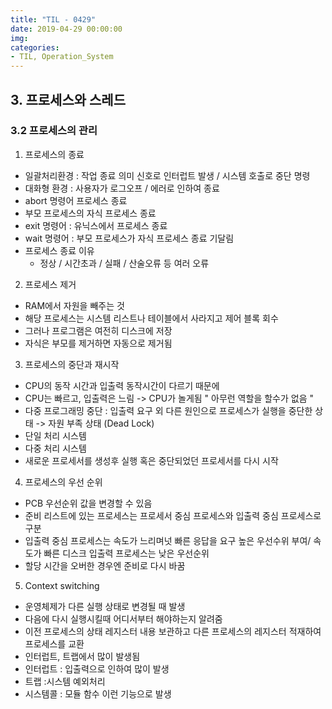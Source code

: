 ```yaml
---
title: "TIL - 0429"
date: 2019-04-29 00:00:00
img:
categories:
- TIL, Operation_System
---
```


## 3. 프로세스와 스레드
### 3.2 프로세스의 관리
1. 프로세스의 종료
- 일괄처리환경 : 작업 종료 의미 신호로 인터럽트 발생 / 시스템 호출로 중단 명령
- 대화형 환경 : 사용자가 로그오프 / 에러로 인하여 종료
- abort 명령어 프로세스 종료
- 부모 프로세스의 자식 프로세스 종료 
- exit 명령어 : 유닉스에서 프로세스 종료
- wait 명령어 : 부모 프로세스가 자식 프로세스 종료 기달림
- 프로세스 종료 이유
    - 정상 / 시간초과 / 실패 / 산술오류 등 여러 오류

2. 프로세스 제거 
- RAM에서 자원을 빼주는 것 
- 해당 프로세스는 시스템 리스트나 테이블에서 사라지고 제어 블록 회수
- 그러나 프로그램은 여전히 디스크에 저장 
- 자식은 부모를 제거하면 자동으로 제거됨 

3. 프로세스의 중단과 재시작
- CPU의 동작 시간과 입출력 동작시간이 다르기 때문에
- CPU는 빠르고, 입출력은 느림 -> CPU가 놀게됨 " 아무런 역할을 할수가 없음 "
- 다중 프로그래밍 중단 : 입출력 요구 외 다른 원인으로 프로세스가 실행을 중단한 상태 -> 자원 부족 상태 (Dead Lock)
- 단일 처리 시스템
- 다중 처리 시스템 
- 새로운 프로세서를 생성후 실행 혹은 중단되었던 프로세서를 다시 시작

4. 프로세스의 우선 순위 
- PCB 우선순위 값을 변경할 수 있음 
- 준비 리스트에 있는 프로세스는 프로세서 중심 프로세스와 입출력 중심 프로세스로 구분 
- 입출력 중심 프로세스는 속도가 느리며넛 빠른 응답을 요구 높은 우선수위 부여/
속도가 빠른 디스크 입출력 프로세스는 낮은 우선순위 
- 할당 시간을 오버한 경우엔 준비로 다시 바꿈

5. Context switching 
- 운영체제가 다른 실행 상태로 변경될 때 발생
- 다음에 다시 실행시킬때 어디서부터 해야하는지 알려줌 
- 이전 프로세스의 상태 레지스터 내용 보관하고 다른 프로세스의 레지스터 적재하여 프로세스를 교환 
- 인터럽트, 트랩에서 많이 발생됨 
- 인터럽트 : 입출력으로 인하여 많이 발생
- 트랩 :시스템 예외처리
- 시스템콜 : 모듈 함수 이런 기능으로 발생 
